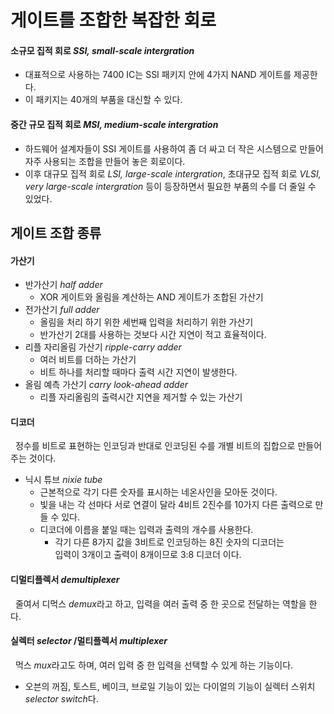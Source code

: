 # 게이트를 조합한 복잡한 회로
#### 소규모 집적 회로 *SSI, small-scale intergration*
- 대표적으로 사용하는 7400 IC는 SSI 패키지 안에 4가지 NAND 게이트를 제공한다.
- 이 패키지는 40개의 부품을 대신할 수 있다.

#### 중간 규모 집적 회로 *MSI, medium-scale intergration*
- 하드웨어 설계자들이 SSI 게이트를 사용하여 좀 더 싸고 더 작은 시스템으로 만들어
자주 사용되는 조합을 만들어 놓은 회로이다.
- 이후 대규모 집적 회로 *LSI, large-scale intergration*, 초대규모 집적 회로
*VLSI, very large-scale intergration* 등이 등장하면서 필요한 부품의 수를 더 줄일 수 있었다.

## 게이트 조합 종류
#### 가산기
- 반가산기 *half adder*
  - XOR 게이트와 올림을 계산하는 AND 게이트가 조합된 가산기
- 전가산기 *full adder*
  - 올림을 처리 하기 위한 세번째 입력을 처리하기 위한 가산기
  - 반가산기 2대를 사용하는 것보다 시간 지연이 적고 효율적이다.
- 리플 자리올림 가산기 *ripple-carry adder*
  - 여러 비트를 더하는 가산기
  - 비트 하나를 처리할 때마다 출력 시간 지연이 발생한다.
- 올림 예측 가산기 *carry look-ahead adder*
  - 리플 자리올림의 출력시간 지연을 제거할 수 있는 가산기
 
#### 디코더
&nbsp; 정수를 비트로 표현하는 인코딩과 반대로 인코딩된 수를 개별 비트의 집합으로 만들어 주는 것이다.
  - 닉시 튜브 *nixie tube*
    - 근본적으로 각기 다른 숫자를 표시하는 네온사인을 모아둔 것이다.
    - 빛을 내는 각 선마다 서로 연결이 달라 4비트 2진수를 10가지 다른 출력으로 만들 수 있다.
    - 디코더에 이름을 붙일 때는 입력과 출력의 개수를 사용한다.
      - 각기 다른 8가지 값을 3비트로 인코딩하는 8진 숫자의 디코더는  
       입력이 3개이고 출력이 8개이므로 3:8 디코더 이다.

#### 디멀티플렉서 *demultiplexer*
&nbsp; 줄여서 디먹스 *demux*라고 하고, 입력을 여러 출력 중 한 곳으로 전달하는 역할을 한다.

#### 실렉터 *selector* /멀티플렉서 *multiplexer*
&nbsp; 먹스 *mux*라고도 하며, 여러 입력 중 한 입력을 선택할 수 있게 하는 기능이다.
- 오븐의 꺼짐, 토스트, 베이크, 브로일 기능이 있는 다이얼의 기능이 실렉터 스위치 *selector switch*다.
